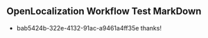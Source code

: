 ## OpenLocalization Workflow Test MarkDown
* bab5424b-322e-4132-91ac-a9461a4ff35e 
thanks!<!--HONumber=Mar16_HO4-->
